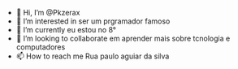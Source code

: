  - 👋 Hi, I’m @Pkzerax
- 👀 I’m interested in  ser um prgramador famoso  
- 🌱 I’m currently  eu estou no 8°
- 💞️ I’m looking to collaborate em aprender mais sobre tcnologia e  computadores 
- 📫 How to reach me  Rua paulo aguiar da silva

<!---
Pkzerax/Pkzerax is a ✨ special ✨ repository because its `README.md` (this file) appears on your GitHub profile.
You can click the Preview link to take a look at your changes.
--->
